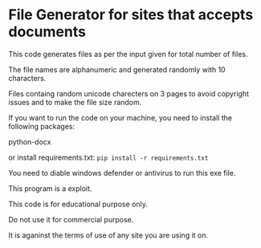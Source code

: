 # File Generator for sites that accepts documents

This code generates files as per the input given for total number of files.

The file names are alphanumeric and generated randomly with 10 characters.

Files containg random unicode charecters on 3 pages to avoid copyright issues and to make the file size random.

If you want to run the code on your machine, you need to install the following packages:

python-docx


or install requirements.txt: 
`pip install -r requirements.txt`


You need to diable windows defender or antivirus to run this exe file.

This program is a exploit.

This code is for educational purpose only.

Do not use it for commercial purpose.

It is aganinst the terms of use of any site you are using it on.